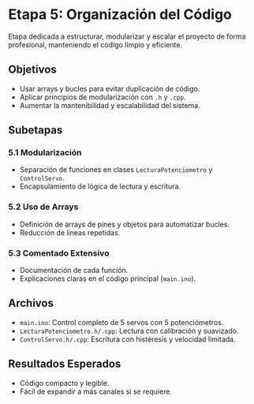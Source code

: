 # Etapa 5: Organización del Código

Etapa dedicada a estructurar, modularizar y escalar el proyecto de forma profesional, manteniendo el código limpio y eficiente.

## Objetivos

- Usar arrays y bucles para evitar duplicación de código.
- Aplicar principios de modularización con `.h` y `.cpp`.
- Aumentar la mantenibilidad y escalabilidad del sistema.

## Subetapas

### 5.1 Modularización
- Separación de funciones en clases `LecturaPotenciometro` y `ControlServo`.
- Encapsulamiento de lógica de lectura y escritura.

### 5.2 Uso de Arrays
- Definición de arrays de pines y objetos para automatizar bucles.
- Reducción de líneas repetidas.

### 5.3 Comentado Extensivo
- Documentación de cada función.
- Explicaciones claras en el código principal (`main.ino`).

## Archivos

- `main.ino`: Control completo de 5 servos con 5 potenciómetros.
- `LecturaPotenciometro.h/.cpp`: Lectura con calibración y suavizado.
- `ControlServo.h/.cpp`: Escritura con histéresis y velocidad limitada.

## Resultados Esperados

- Código compacto y legible.
- Fácil de expandir a más canales si se requiere.


